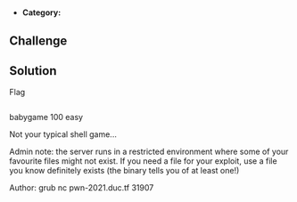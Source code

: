 #

- **Category:**

## Challenge

## Solution

Flag

```

```

babygame
100
easy

Not your typical shell game...

Admin note: the server runs in a restricted environment where some of your favourite files might not exist. If you need a file for your exploit, use a file you know definitely exists (the binary tells you of at least one!)

Author: grub
nc pwn-2021.duc.tf 31907
